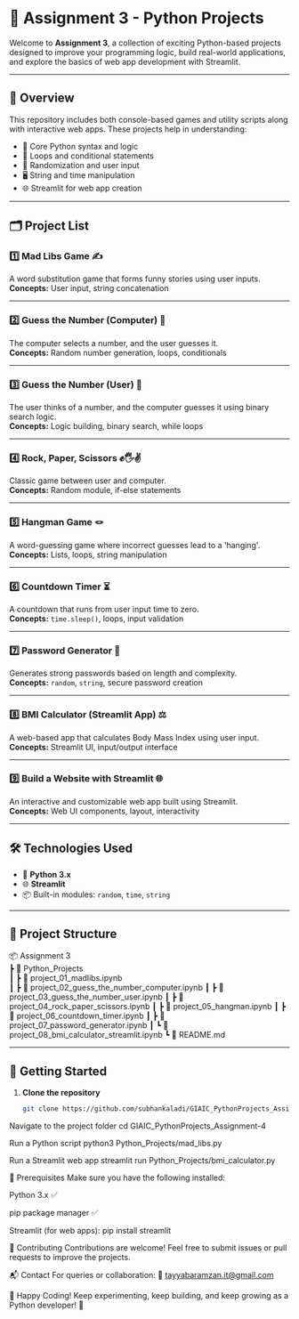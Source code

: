 # 🐍 Assignment 3 - Python Projects

Welcome to **Assignment 3**, a collection of exciting Python-based projects designed to improve your programming logic, build real-world applications, and explore the basics of web app development with Streamlit.

---

## 📌 Overview

This repository includes both console-based games and utility scripts along with interactive web apps. These projects help in understanding:

- 🧠 Core Python syntax and logic
- 🔁 Loops and conditional statements
- 🎲 Randomization and user input
- 🖥️ String and time manipulation
- 🌐 Streamlit for web app creation

---

## 🗂️ Project List

### 1️⃣ Mad Libs Game ✍️  
A word substitution game that forms funny stories using user inputs.  
**Concepts:** User input, string concatenation

---

### 2️⃣ Guess the Number (Computer) 🔢  
The computer selects a number, and the user guesses it.  
**Concepts:** Random number generation, loops, conditionals

---

### 3️⃣ Guess the Number (User) 🧠  
The user thinks of a number, and the computer guesses it using binary search logic.  
**Concepts:** Logic building, binary search, while loops

---

### 4️⃣ Rock, Paper, Scissors ✊🖐️✌️  
Classic game between user and computer.  
**Concepts:** Random module, if-else statements

---

### 5️⃣ Hangman Game 🪢  
A word-guessing game where incorrect guesses lead to a 'hanging'.  
**Concepts:** Lists, loops, string manipulation

---

### 6️⃣ Countdown Timer ⏳  
A countdown that runs from user input time to zero.  
**Concepts:** `time.sleep()`, loops, input validation

---

### 7️⃣ Password Generator 🔐  
Generates strong passwords based on length and complexity.  
**Concepts:** `random`, `string`, secure password creation

---

### 8️⃣ BMI Calculator (Streamlit App) ⚖️  
A web-based app that calculates Body Mass Index using user input.  
**Concepts:** Streamlit UI, input/output interface

---

### 9️⃣ Build a Website with Streamlit 🌐  
An interactive and customizable web app built using Streamlit.  
**Concepts:** Web UI components, layout, interactivity

---

## 🛠️ Technologies Used

- 🐍 **Python 3.x**
- 🌐 **Streamlit**
- 📦 Built-in modules: `random`, `time`, `string`

---

## 📁 Project Structure

📦 Assignment 3  
┣ 📂 Python_Projects  
┃ ┣ 📜 project_01_madlibs.ipynb  
┃ ┣ 📜 project_02_guess_the_number_computer.ipynb
┃ ┣ 📜 project_03_guess_the_number_user.ipynb
┃ ┣ 📜 project_04_rock_paper_scissors.ipynb 
┃ ┣ 📜 project_05_hangman.ipynb
┃ ┣ 📜 project_06_countdown_timer.ipynb
┃ ┣ 📜 project_07_password_generator.ipynb
┃ ┗ 📜 project_08_bmi_calculator_streamlit.ipynb
┗ 📜 README.md  


---

## 🚀 Getting Started

1. **Clone the repository**
   ```bash
   git clone https://github.com/subhankaladi/GIAIC_PythonProjects_Assignment-4.git


Navigate to the project folder
cd GIAIC_PythonProjects_Assignment-4

Run a Python script
python3 Python_Projects/mad_libs.py

Run a Streamlit web app
streamlit run Python_Projects/bmi_calculator.py

📌 Prerequisites
Make sure you have the following installed:

Python 3.x ✅

pip package manager ✅

Streamlit (for web apps):
pip install streamlit

🤝 Contributing
Contributions are welcome! Feel free to submit issues or pull requests to improve the projects.

📬 Contact
For queries or collaboration:
📧 tayyabaramzan.it@gmail.com

🎉 Happy Coding!
Keep experimenting, keep building, and keep growing as a Python developer! 🚀



